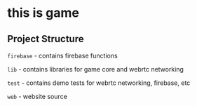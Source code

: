 # this is game

## Project Structure

`firebase` - contains firebase functions

`lib` - contains libraries for game core and webrtc networking

`test` - contains demo tests for webrtc networking, firebase, etc

`web` - website source